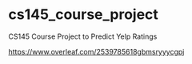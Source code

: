 # cs145_course_project
CS145 Course Project to Predict Yelp Ratings

https://www.overleaf.com/2539785618gbmsryyycgpj
